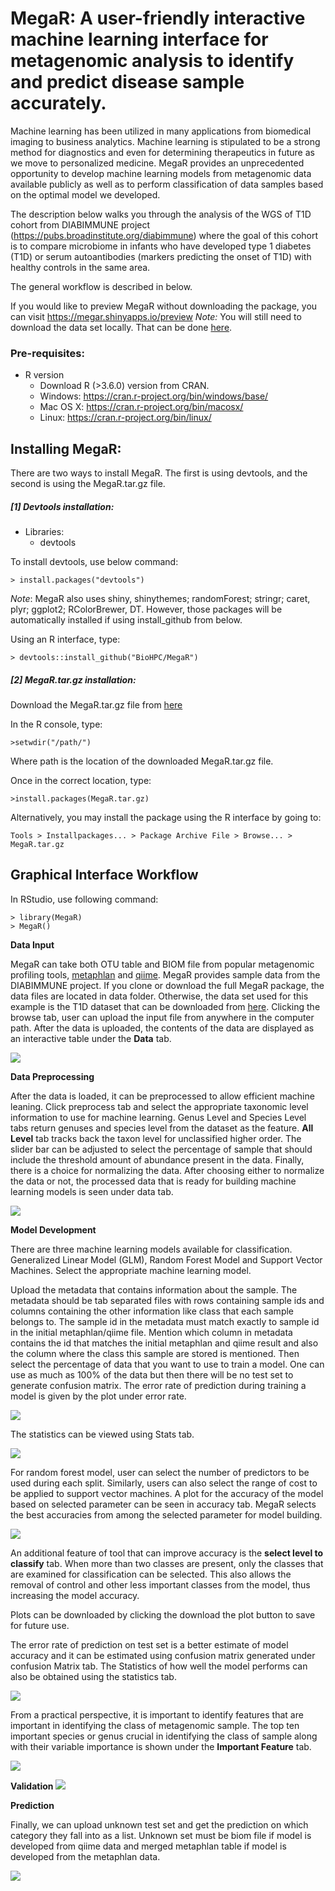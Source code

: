 # MegaR: A user-friendly interactive machine learning interface for metagenomic analysis to identify and predict disease sample accurately.
  
Machine learning has been utilized in many applications from biomedical imaging to business analytics. Machine learning is stipulated to be a strong method for diagnostics and even for determining therapeutics in future as we move to personalized medicine. MegaR provides an unprecedented opportunity to develop machine learning models from metagenomic data available publicly as well as to perform classification of data samples based on the optimal model we developed. 

The description below walks you through the analysis of the WGS of T1D cohort from DIABIMMUNE project (https://pubs.broadinstitute.org/diabimmune) where the goal of this cohort is to compare microbiome in infants who have developed type 1 diabetes (T1D) or serum autoantibodies (markers predicting the onset of T1D) with healthy controls in the same area.

The general workflow is described in below.

If you would like to preview MegaR without downloading the package, you can visit https://megar.shinyapps.io/preview 
*Note:* You will still need to download the data set locally. That can be done [here](https://github.com/BioHPC/MegaR/tree/master/data/WGS/T1D.zip).


### Pre-requisites:

* R version
    * Download R (>3.6.0) version from CRAN.
    * Windows: https://cran.r-project.org/bin/windows/base/
    * Mac OS X: https://cran.r-project.org/bin/macosx/
    * Linux: https://cran.r-project.org/bin/linux/

## Installing MegaR:

There are two ways to install MegaR. The first is using devtools, and the second is using the MegaR.tar.gz file.

##### [1] Devtools installation:

 * Libraries:
   * devtools

To install devtools, use below command:
```  
> install.packages("devtools") 
```  
*Note*: MegaR also uses shiny, shinythemes; randomForest; stringr; caret, plyr; ggplot2; RColorBrewer, DT. However, those packages will be automatically installed if using install_github from below.


Using an R interface, type:
```  
> devtools::install_github("BioHPC/MegaR") 
```  

##### [2] MegaR.tar.gz installation:

Download the MegaR.tar.gz file from [here](https://github.com/BioHPC/MegaR/blob/master/MegaR_1.0.tar.gz)

In the R console, type:
```
>setwdir("/path/")
```
Where path is the location of the downloaded MegaR.tar.gz file.

Once in the correct location, type:
```
>install.packages(MegaR.tar.gz)
```
Alternatively, you may install the package using the R interface by going to:
```
Tools > Installpackages... > Package Archive File > Browse... > MegaR.tar.gz
```

## Graphical Interface Workflow

In RStudio, use following command:

```
> library(MegaR)
> MegaR() 
```

**Data Input**

MegaR can take both OTU table and BIOM file from popular metagenomic profiling tools, [metaphlan](https://www.nature.com/articles/nmeth.2066) and [qiime](https://www.nature.com/articles/nmeth.f.303).
MegaR provides sample data from the DIABIMMUNE project. If you clone or download the full MegaR package, the data files are located in data folder. Otherwise, the data set used for this example is the T1D dataset that can be downloaded from [here](https://github.com/BioHPC/MegaR/tree/master/data/WGS/T1D.zip). Clicking the browse tab, user can upload the input file from anywhere in the computer path.  After the data is uploaded, the contents of the data are displayed as an interactive table under the **Data** tab. 

![](https://github.com/BioHPC/MegaR/blob/master/screenshot/DataInput.gif)

**Data Preprocessing**

After the data is loaded, it can be preprocessed to allow efficient machine leaning. Click preprocess tab and select the appropriate taxonomic level information to use for machine learning. Genus Level and Species Level tabs return genuses and species level from the dataset as the feature. **All Level** tab tracks back the taxon level for unclassified higher order. The slider bar can be adjusted to select the percentage of sample that should include the threshold amount of abundance present in the data. Finally, there is a choice for normalizing the data. After choosing either to normalize the data or not, the processed data that is ready for building machine learning models is seen under data tab.

![](https://github.com/BioHPC/MegaR/blob/master/screenshot/Preprocessing.gif)

**Model Development**

There are three machine learning models available for classification. Generalized Linear Model (GLM), Random Forest Model and Support Vector Machines. Select the appropriate machine learning model.

Upload the metadata that contains information about the sample. The metadata should be tab separated files with rows containing sample ids and columns containing the other information like class that each sample belongs to. The sample id in the metadata must match exactly to sample id in the initial metaphlan/qiime file. Mention which column in metadata contains the id that matches  the initial metaphlan and qiime result and also the column where the class this sample are stored is mentioned. Then select the percentage of data that you want to use to train a model. One can use as much as 100% of the data but then there will be no test set to generate confusion matrix. The error rate of prediction during training a model is given by the plot under error rate.

![](https://github.com/BioHPC/MegaR/blob/master/screenshot/rf_train_plot.png) 

The statistics can be viewed using Stats tab.


![](https://github.com/BioHPC/MegaR/blob/master/screenshot/test_error_stats_rf_db.png)

For random forest model, user can select the number of predictors to be used during each split. Similarly, users can also select the range of cost to be applied to support vector machines. A plot for the accuracy of the model based on selected parameter can be seen in accuracy tab. MegaR selects the best accuracies from among the selected parameter for model building.

![](https://github.com/BioHPC/MegaR/blob/master/screenshot/accuracy_rf_plot.png)

An additional feature of tool that can improve accuracy is the **select level to classify** tab. When more than two classes are present, only the classes that are examined for classification can be selected. This also allows the removal of control and other less important classes from the model, thus increasing the model accuracy.

Plots can be downloaded by clicking the download the plot button to save for future use.

The error rate of prediction on test set is a better estimate of model accuracy and it can be estimated using confusion matrix generated under confusion Matrix tab. The Statistics of how well the model performs can also be obtained using the statistics tab.

![](https://github.com/BioHPC/MegaR/blob/master/screenshot/test_error_db.png)

From a practical perspective, it is important to identify features that are important in identifying the class of metagenomic sample. The top ten important species or genus crucial in identifying the class of sample along with their variable importance is shown under the **Important Feature** tab.

![](https://github.com/BioHPC/MegaR/blob/master/screenshot/topimptfeature.png)
 
**Validation**
 ![](https://github.com/BioHPC/MegaR/blob/master/screenshot/validation.png)
 
**Prediction**

Finally, we can upload unknown test set and get the prediction on which category they fall into as a list. Unknown set must be biom file if model is developed from qiime data and merged metaphlan table if model is developed from the metaphlan data.

![](https://github.com/BioHPC/MegaR/blob/master/screenshot/Prediction_table.png)
